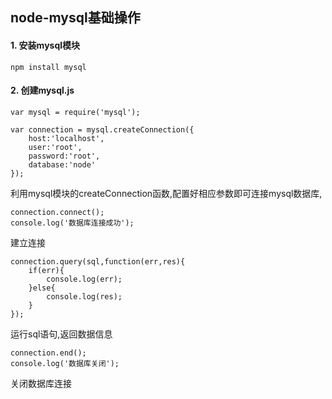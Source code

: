 ## node-mysql基础操作

#### 1. 安装mysql模块

	npm install mysql

#### 2. 创建mysql.js
	var mysql = require('mysql');
	
	var connection = mysql.createConnection({
		host:'localhost',
		user:'root',
		password:'root',
		database:'node'
	});
	
利用mysql模块的createConnection函数,配置好相应参数即可连接mysql数据库,

	connection.connect();
	console.log('数据库连接成功');

建立连接

	connection.query(sql,function(err,res){
		if(err){
			console.log(err);
		}else{
			console.log(res);
		}
	});
运行sql语句,返回数据信息

	connection.end();
	console.log('数据库关闭');

关闭数据库连接